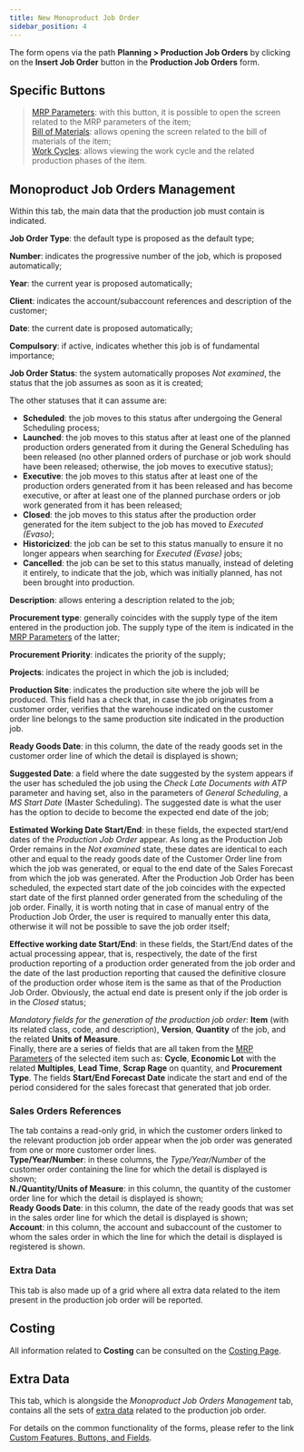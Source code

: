 ```yaml
---
title: New Monoproduct Job Order
sidebar_position: 4
---
```


The form opens via the path **Planning > Production Job Orders** by clicking on the **Insert Job Order** button in the **Production Job Orders** form.  

## Specific Buttons

> [MRP Parameters](/docs/configurations/parameters/production/mrp-parameters/search-mrp-parameters): with this button, it is possible to open the screen related to the MRP parameters of the item;      
> [Bill of Materials](/docs/erp-home/registers/production/bill-of-materials/search-and-insert-assemblies): allows opening the screen related to the bill of materials of the item;  
> [Work Cycles](/docs/erp-home/registers/production/routes/new-route): allows viewing the work cycle and the related production phases of the item.

## Monoproduct Job Orders Management

Within this tab, the main data that the production job must contain is indicated.

**Job Order Type**: the default type is proposed as the default type;    

**Number**: indicates the progressive number of the job, which is proposed automatically;     

**Year**: the current year is proposed automatically;   

**Client**: indicates the account/subaccount references and description of the customer;    

**Date**: the current date is proposed automatically;        

**Compulsory**: if active, indicates whether this job is of fundamental importance;    

**Job Order Status**: the system automatically proposes *Not examined*, the status that the job assumes as soon as it is created;    

The other statuses that it can assume are:

- **Scheduled**: the job moves to this status after undergoing the General Scheduling process;  
- **Launched**: the job moves to this status after at least one of the planned production orders generated from it during the General Scheduling has been released (no other planned orders of purchase or job work should have been released; otherwise, the job moves to executive status);      
- **Executive**: the job moves to this status after at least one of the production orders generated from it has been released and has become executive, or after at least one of the planned purchase orders or job work generated from it has been released;   
- **Closed**: the job moves to this status after the production order generated for the item subject to the job has moved to *Executed (Evaso)*;   
- **Historicized**: the job can be set to this status manually to ensure it no longer appears when searching for *Executed (Evase)* jobs;  
- **Cancelled**: the job can be set to this status manually, instead of deleting it entirely, to indicate that the job, which was initially planned, has not been brought into production.

**Description**: allows entering a description related to the job;        

**Procurement type**: generally coincides with the supply type of the item entered in the production job. The supply type of the item is indicated in the [MRP Parameters](/docs/configurations/parameters/production/mrp-parameters/search-mrp-parameters) of the latter;     

**Procurement Priority**: indicates the priority of the supply;           
       
**Projects**: indicates the project in which the job is included;       

**Production Site**: indicates the production site where the job will be produced. This field has a check that, in case the job originates from a customer order, verifies that the warehouse indicated on the customer order line belongs to the same production site indicated in the production job.  

**Ready Goods Date**: in this column, the date of the ready goods set in the customer order line of which the detail is displayed is shown;      

**Suggested Date**: a field where the date suggested by the system appears if the user has scheduled the job using the *Check Late Documents with ATP* parameter and having set, also in the parameters of *General Scheduling*, a *MS Start Date* (Master Scheduling). The suggested date is what the user has the option to decide to become the expected end date of the job;

**Estimated Working Date Start/End**: in these fields, the expected start/end dates of the *Production Job Order* appear. As long as the Production Job Order remains in the *Not examined* state, these dates are identical to each other and equal to the ready goods date of the Customer Order line from which the job was generated, or equal to the end date of the Sales Forecast from which the job was generated. After the Production Job Order has been scheduled, the expected start date of the job coincides with the expected start date of the first planned order generated from the scheduling of the job order. Finally, it is worth noting that in case of manual entry of the Production Job Order, the user is required to manually enter this data, otherwise it will not be possible to save the job order itself;

**Effective working date Start/End**: in these fields, the Start/End dates of the actual processing appear, that is, respectively, the date of the first production reporting of a production order generated from the job order and the date of the last production reporting that caused the definitive closure of the production order whose item is the same as that of the Production Job Order. Obviously, the actual end date is present only if the job order is in the *Closed* status;

*Mandatory fields for the generation of the production job order*: **Item** (with its related class, code, and description), **Version**, **Quantity** of the job, and the related **Units of Measure**.  
Finally, there are a series of fields that are all taken from the [MRP Parameters](/docs/configurations/parameters/production/mrp-parameters/search-mrp-parameters) of the selected item such as: **Cycle**, **Economic Lot** with the related **Multiples**, **Lead Time**, **Scrap Rage** on quantity, and **Procurement Type**. The fields **Start/End Forecast Date** indicate the start and end of the period considered for the sales forecast that generated that job order. 

### Sales Orders References

The tab contains a read-only grid, in which the customer orders linked to the relevant production job order appear when the job order was generated from one or more customer order lines.  
**Type/Year/Number**: in these columns, the *Type/Year/Number* of the customer order containing the line for which the detail is displayed is shown;  
**N./Quantity/Units of Measure**: in this column, the quantity of the customer order line for which the detail is displayed is shown;  
**Ready Goods Date**: in this column, the date of the ready goods that was set in the sales order line for which the detail is displayed is shown;  
**Account**: in this column, the account and subaccount of the customer to whom the sales order in which the line for which the detail is displayed is registered is shown.

### Extra Data

This tab is also made up of a grid where all extra data related to the item present in the production job order will be reported.

## Costing

All information related to **Costing** can be consulted on the [Costing Page](/docs/planning/mps-master-production-scheduling/production-job-orders/valorization).

## Extra Data

This tab, which is alongside the *Monoproduct Job Orders Management* tab, contains all the sets of [extra data](/docs/configurations/utility/extra-data/extradata/search-extradata) related to the production job order.

For details on the common functionality of the forms, please refer to the link [Custom Features, Buttons, and Fields](/docs/guide/common).